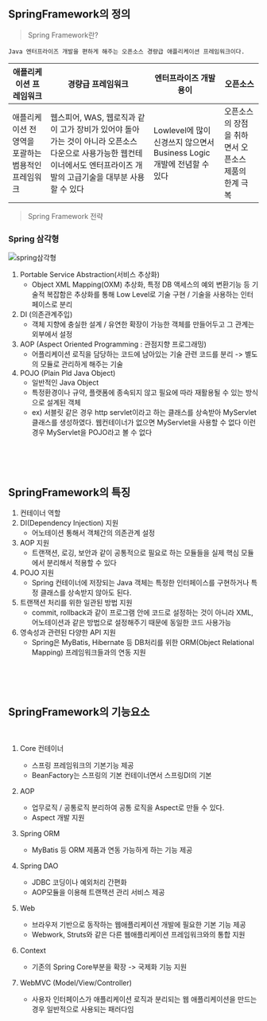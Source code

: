 ## SpringFramework의 정의
> Spring Framework란?
```
Java 엔터프라이즈 개발을 편하게 해주는 오픈소스 경량급 애플리케이션 프레임워크이다.
```
|애플리케이션 프레임워크|경량급 프레임워크|엔터프라이즈 개발 용이|오픈소스|
|------|---|---|---|
|애플리케이션 전 영역을 포괄하는 범용적인 프레임워크|웹스피어, WAS, 웹로직과 같이 고가 장비가 있어야 돌아가는 것이 아니라 오픈소스 다운으로 사용가능한 웹컨테이너에서도 엔터프라이즈 개발의 고급기술을 대부분 사용할 수 있다|Lowlevel에 많이 신경쓰지 않으면서 Business Logic개발에 전념할 수 있다|오픈소스의 장점을 취하면서 오픈소스 제품의 한계 극복


> Spring Framework 전략
### Spring 삼각형

![spring삼각형](https://user-images.githubusercontent.com/37285946/106130621-eb96ee00-61a4-11eb-8e07-41e616556ae4.png)


1. Portable Service Abstraction(서비스 추상화)
    * Object XML Mapping(OXM) 추상화, 특정 DB 액세스의 예외 변환기능 등 기술적 복잡함은 추상화를 통해 Low Level로 기술 구현 / 기술을 사용하는 인터페이스로 분리
2. DI (의존관계주입)
    * 객체 지향에 충실한 설계 / 유연한 확장이 가능한 객체를 만들어두고 그 관계는 외부에서 설정
3. AOP (Aspect Oriented Programming : 관점지향 프로그래밍)
    * 어플리케이션 로직을 담당하는 코드에 남아있는 기술 관련 코드를 분리 -> 별도의 모듈로 관리하게 해주는 기술
4. POJO (Plain Pld Java Object)
    * 일반적인 Java Object
    * 특정환경이나 규약, 플랫폼에 종속되지 않고 필요에 따라 재활용될 수 있는 방식으로 설계된 객체
    * ex) 서블릿 같은 경우 http servlet이라고 하는 클래스를 상속받아 MyServlet 클래스를 생성하였다. 웹컨테이너가 없으면 MyServlet을 사용할 수 없다 이런 경우 MyServlet을 POJO라고 볼 수 없다
<br>
<br>
<br>

## SpringFramework의 특징
1. 컨테이너 역할
2. DI(Dependency Injection) 지원
    * 어노테이션 통해서 객체간의 의존관계 설정
3. AOP 지원
    * 트랜잭션, 로깅, 보안과 같이 공통적으로 필요로 하는 모듈들을 실제 핵심 모듈에서 분리해서 적용할 수 있다
4. POJO 지원
    * Spring 컨테이너에 저장되는 Java 객체는 특정한 인터페이스를 구현하거나 특정 클래스를 상속받지 않아도 된다.
5. 트랜잭션 처리를 위한 일관된 방법 지원
    * commit, rollback과 같이 프로그램 안에 코드로 설정하는 것이 아니라 XML, 어노테이션과 같은 방법으로 설정해주기 때문에 동일한 코드 사용가능
6. 영속성과 관련된 다양한 API 지원
    * Spring은 MyBatis, Hibernate 등 DB처리를 위한 ORM(Object Relational Mapping) 프레임워크들과의 연동 지원

<br>
<br>
<br>

## SpringFramework의 기능요소
<br>


1. Core 컨테이너
    * 스프링 프레임워크의 기본기능 제공
    * BeanFactory는 스프링의 기본 컨테이너면서 스프링DI의 기본
2. AOP
    * 업무로직 / 공통로직 분리하여 공통 로직을 Aspect로 만들 수 있다.
    * Aspect 개발 지원

3. Spring ORM
    * MyBatis 등 ORM 제품과 연동 가능하게 하는 기능 제공
4. Spring DAO
    * JDBC 코딩이나 예외처리 간편화
    * AOP모듈을 이용해 트랜잭션 관리 서비스 제공
5. Web
    * 브라우저 기반으로 동작하는 웹애플리케이션 개발에 필요한 기본 기능 제공
    * Webwork, Struts와 같은 다른 웹애플리케이션 프레임워크와의 통합 지원
6. Context
    * 기존의 Spring Core부분을 확장 -> 국제화 기능 지원

7. WebMVC (Model/View/Controller)
    * 사용자 인터페이스가 애플리케이션 로직과 분리되는 웹 애플리케이션을 만드는 경우 일반적으로 사용되는 패러다임



